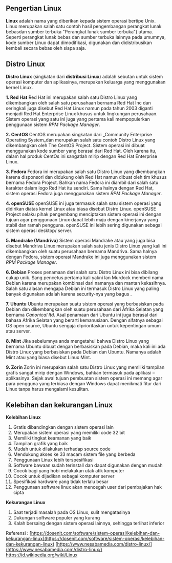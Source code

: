 ## Pengertian Linux
**Linux** adalah nama yang diberikan kepada sistem operasi bertipe Unix. Linux merupakan salah satu contoh hasil pengembangan perangkat lunak bebasdan sumber terbuka "Perangkat lunak sumber terbuka") utama. Seperti perangkat lunak bebas dan sumber terbuka lainnya pada umumnya, kode sumber Linux dapat dimodifikasi, digunakan dan didistribusikan kembali secara bebas oleh siapa saja.

## Distro Linux
**Distro Linux** (singkatan dari **distribusi Linux**) adalah sebutan untuk sistem operasi komputer dan aplikasinya, merupakan keluarga yang menggunakan kernel Linux.

**1. Red Hat**
Red Hat ini merupakan salah satu Distro Linux yang dikembangkan oleh salah satu perusahaan bernama Red Hat Inc dan seringkali juga disebut Red Hat Linux namun pada tahun 2003 diganti menjadi Red Hat Enterprise Linux khusus untuk lingkungan perusahaan. Sistem operasi yang satu ini juga yang pertama kali mempopulerkan penggunaan sistem _RPM Package Manager_.

**2. CentOS**
CentOS merupakan singkatan dari _Community Enterprise Operating System_dan merupakan salah satu contoh Distro Linux yang dikembangkan oleh The CentOS Project. Sistem operasi ini dibuat menggunakan kode sumber yang berasal dari Red Hat. Oleh karena itu, dalam hal produk CentOs ini sangatlah mirip dengan Red Hat Enterprise Linux.

**3. Fedora**
Fedora ini merupakan salah satu Distro Linux yang dkembangkan karena disponsori dan didukung oleh Red Hat namun dibuat oleh tim khusus bernama Fedora Project. Bahkan nama Fedora ini diambil dari salah satu karakter dalam logo Red Hat itu sendiri. Sama halnya dengan Red Hat, sistem operasi Fedora juga menggunakan sistem _RPM Package Manager_.

**4. openSUSE**
openSUSE ini juga termasuk salah satu sistem operasi yang didirikan diatas kernel Linux atau biasa disebut Distro Linux. openSUSE Project selaku pihak pengembang menciptakan sistem operasi ini dengan tujuan agar penggunaan Linux dapat lebih maju dengan kinerjanya yang stabil dan ramah pengguna. openSUSE ini lebih sering digunakan sebagai sistem operasi desktop/ server.

**5. Mandrake (Mandriva)**
Sistem operasi Mandrake atau yang juga bisa disebut Mandriva Linux merupakan salah satu jenis Distro Linux yang kali ini dikembangkan oleh suatu perusahaan bernama Mandriva. Sama halnya dengan Fedora, sistem operasi Mandrake ini juga menggunakan sistem _RPM Package Manager_.

**6. Debian**
Proses penamaan dari salah satu Distro Linux ini bisa dibilang cukup unik. Sang pencetus pertama kali yakni Ian Murdock memberi nama Debian karena merupakan kombinasi dari namanya dan mantan kekasihnya. Salah satu alasan mengapa Debian ini termasuk Distro Linux yang paling banyak digunakan adalah karena security-nya yang bagus .

**7. Ubuntu**
Ubuntu merupakan suatu sistem operasi yang berbasiskan pada Debian dan dikembangkan oleh suatu perusahaan dari Afrika Selatan yang bernama _Canonical ltd_. Asal penamaan dari Ubuntu ini juga berasal dari bahasa Afrika Selatan yang berarti kemanusiaan. Dengan sifatnya sebagai OS open source, Ubuntu sengaja diprioritaskan untuk kepentingan umum atau server.

**8. Mint**
Jika sebelumnya anda mengetahui bahwa Distro Linux yang bernama Ubuntu dibuat dengan berbasiskan pada Debian, maka kali ini ada Distro Linux yang berbasiskan pada Debian dan Ubuntu. Namanya adalah Mint atau yang biasa disebut Linux Mint.

**9. Zorin**
Zorin ini merupakan salah satu Distro Linux yang memiliki tampilan grafis sangat mirip dengan Windows, bahkan termasuk pada aplikasi – aplikasinya. Sejak awal tujuan pembuatan sistem operasi ini memang agar para pengguna yang terbiasa dengan Windows dapat menikmati fitur dari Linux tanpa harus mengalami kesulitan.

## Kelebihan dan kekurangan Linux
**Kelebihan Linux**

 1. Gratis dibandingkan dengan sistem operasi lain
 2. Merupakan sistem operasi yang memiliki code 32 bit
 3. Memiliki tingkat keamanan yang baik
 4. Tampilan grafik yang baik
 5. Mudah untuk dilakukan terhadap source code
 6. Mendukung akses ke 33 macam sistem file yang berbeda
 7. Penggunaan Linux lebih terspesifikasi
 8. Software bawaan sudah terinstall dan dapat digunakan dengan mudah
 9. Cocok bagi yang hobi melakukan utak atik komputer
 10. Cocok untuk dijadikan sebagai komputer server
 11.  Spesifikasi hardware yang tidak terlalu besar
 12. Penggunaan software linux akan mencegah user dari pembajakan hak cipta

**Kekurangan Linux**  

 1. Saat terjadi masalah pada OS Linux, sulit mengatasinya
 2. Dukungan software populer yang kurang
 3. Kalah bersaing dengan sistem operasi lainnya, sehingga terlihat inferior
 
Referensi :
[https://dosenit.com/software/sistem-operasi/kelebihan-dan-kekurangan-linux](https://dosenit.com/software/sistem-operasi/kelebihan-dan-kekurangan-linux)
[https://www.nesabamedia.com/distro-linux/](https://www.nesabamedia.com/distro-linux/)
https://id.wikipedia.org/wiki/Linux
